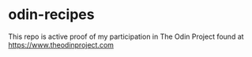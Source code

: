 # odin-recipes
This repo is active proof of my participation in The Odin Project found at https://www.theodinproject.com
